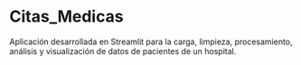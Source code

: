 # Citas_Medicas
Aplicación desarrollada en Streamlit para la carga, limpieza, procesamiento, análisis y visualización de datos de pacientes de un hospital.

